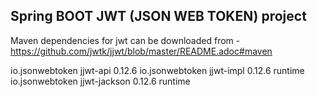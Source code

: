 Spring BOOT JWT (JSON WEB TOKEN) project
--------------------------------------------------------

Maven dependencies for jwt can be downloaded from - https://github.com/jwtk/jjwt/blob/master/README.adoc#maven

<dependency>
<groupId>io.jsonwebtoken</groupId>
<artifactId>jjwt-api</artifactId>
<version>0.12.6</version>
</dependency>
<dependency>
<groupId>io.jsonwebtoken</groupId>
<artifactId>jjwt-impl</artifactId>
<version>0.12.6</version>
<scope>runtime</scope>
</dependency>
<dependency>
<groupId>io.jsonwebtoken</groupId>
<artifactId>jjwt-jackson</artifactId> <!-- or jjwt-gson if Gson is preferred -->
<version>0.12.6</version>
<scope>runtime</scope>
</dependency>
